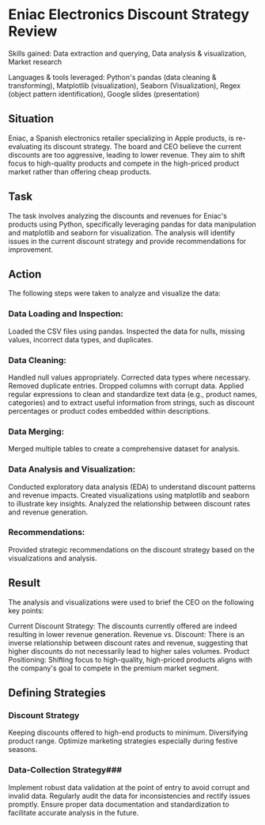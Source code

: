 # Eniac Electronics Discount Strategy Review
Skills gained: Data extraction and querying, Data analysis & visualization, Market research 

Languages & tools leveraged: Python's pandas (data cleaning & transforming), Matplotlib (visualization), Seaborn (Visualization), Regex (object pattern identification), Google slides (presentation)

## Situation ##
Eniac, a Spanish electronics retailer specializing in Apple products, is re-evaluating its discount strategy. The board and CEO believe the current discounts are too aggressive, leading to lower revenue. They aim to shift focus to high-quality products and compete in the high-priced product market rather than offering cheap products.

## Task ##
The task involves analyzing the discounts and revenues for Eniac's products using Python, specifically leveraging pandas for data manipulation and matplotlib and seaborn for visualization. The analysis will identify issues in the current discount strategy and provide recommendations for improvement.

## Action ##
The following steps were taken to analyze and visualize the data:

### Data Loading and Inspection: ###
Loaded the CSV files using pandas.
Inspected the data for nulls, missing values, incorrect data types, and duplicates.

### Data Cleaning: ###
Handled null values appropriately.
Corrected data types where necessary.
Removed duplicate entries.
Dropped columns with corrupt data.
Applied regular expressions to clean and standardize text data (e.g., product names, categories) and to extract useful information from strings, such as discount percentages or product codes embedded within descriptions.

### Data Merging: ###
Merged multiple tables to create a comprehensive dataset for analysis.

### Data Analysis and Visualization: ###
Conducted exploratory data analysis (EDA) to understand discount patterns and revenue impacts.
Created visualizations using matplotlib and seaborn to illustrate key insights.
Analyzed the relationship between discount rates and revenue generation.

### Recommendations: ###
Provided strategic recommendations on the discount strategy based on the visualizations and analysis.

## Result ##
The analysis and visualizations were used to brief the CEO on the following key points:

Current Discount Strategy: The discounts currently offered are indeed resulting in lower revenue generation.
Revenue vs. Discount: There is an inverse relationship between discount rates and revenue, suggesting that higher discounts do not necessarily lead to higher sales volumes.
Product Positioning: Shifting focus to high-quality, high-priced products aligns with the company's goal to compete in the premium market segment.

## Defining Strategies ##
### Discount Strategy ###
Keeping discounts offered to high-end products to minimum.
Diversifying product range.
Optimize marketing strategies especially during festive seasons.

### Data-Collection Strategy###
Implement robust data validation at the point of entry to avoid corrupt and invalid data.
Regularly audit the data for inconsistencies and rectify issues promptly.
Ensure proper data documentation and standardization to facilitate accurate analysis in the future.
